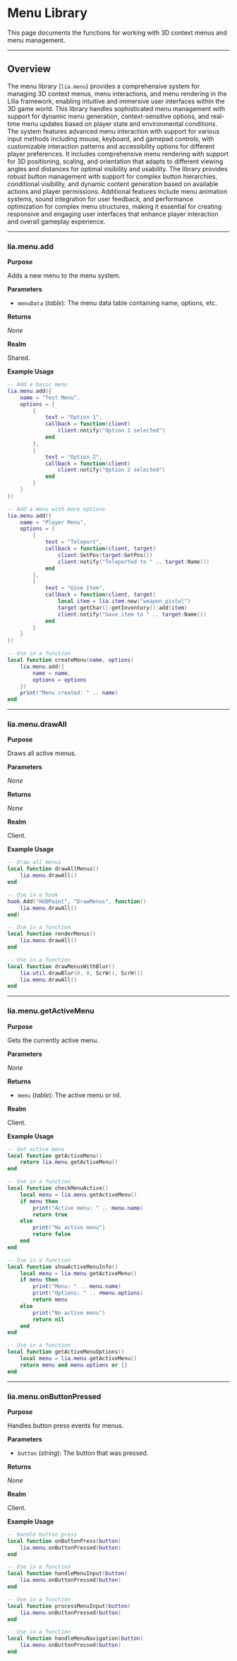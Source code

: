 # Menu Library

This page documents the functions for working with 3D context menus and menu management.

---

## Overview

The menu library (`lia.menu`) provides a comprehensive system for managing 3D context menus, menu interactions, and menu rendering in the Lilia framework, enabling intuitive and immersive user interfaces within the 3D game world. This library handles sophisticated menu management with support for dynamic menu generation, context-sensitive options, and real-time menu updates based on player state and environmental conditions. The system features advanced menu interaction with support for various input methods including mouse, keyboard, and gamepad controls, with customizable interaction patterns and accessibility options for different player preferences. It includes comprehensive menu rendering with support for 3D positioning, scaling, and orientation that adapts to different viewing angles and distances for optimal visibility and usability. The library provides robust button management with support for complex button hierarchies, conditional visibility, and dynamic content generation based on available actions and player permissions. Additional features include menu animation systems, sound integration for user feedback, and performance optimization for complex menu structures, making it essential for creating responsive and engaging user interfaces that enhance player interaction and overall gameplay experience.

---

### lia.menu.add

**Purpose**

Adds a new menu to the menu system.

**Parameters**

* `menuData` (*table*): The menu data table containing name, options, etc.

**Returns**

*None*

**Realm**

Shared.

**Example Usage**

```lua
-- Add a basic menu
lia.menu.add({
    name = "Test Menu",
    options = {
        {
            text = "Option 1",
            callback = function(client)
                client:notify("Option 1 selected")
            end
        },
        {
            text = "Option 2",
            callback = function(client)
                client:notify("Option 2 selected")
            end
        }
    }
})

-- Add a menu with more options
lia.menu.add({
    name = "Player Menu",
    options = {
        {
            text = "Teleport",
            callback = function(client, target)
                client:SetPos(target:GetPos())
                client:notify("Teleported to " .. target:Name())
            end
        },
        {
            text = "Give Item",
            callback = function(client, target)
                local item = lia.item.new("weapon_pistol")
                target:getChar():getInventory():add(item)
                client:notify("Gave item to " .. target:Name())
            end
        }
    }
})

-- Use in a function
local function createMenu(name, options)
    lia.menu.add({
        name = name,
        options = options
    })
    print("Menu created: " .. name)
end
```

---

### lia.menu.drawAll

**Purpose**

Draws all active menus.

**Parameters**

*None*

**Returns**

*None*

**Realm**

Client.

**Example Usage**

```lua
-- Draw all menus
local function drawAllMenus()
    lia.menu.drawAll()
end

-- Use in a hook
hook.Add("HUDPaint", "DrawMenus", function()
    lia.menu.drawAll()
end)

-- Use in a function
local function renderMenus()
    lia.menu.drawAll()
end

-- Use in a function
local function drawMenusWithBlur()
    lia.util.drawBlur(0, 0, ScrW(), ScrH())
    lia.menu.drawAll()
end
```

---

### lia.menu.getActiveMenu

**Purpose**

Gets the currently active menu.

**Parameters**

*None*

**Returns**

* `menu` (*table*): The active menu or nil.

**Realm**

Client.

**Example Usage**

```lua
-- Get active menu
local function getActiveMenu()
    return lia.menu.getActiveMenu()
end

-- Use in a function
local function checkMenuActive()
    local menu = lia.menu.getActiveMenu()
    if menu then
        print("Active menu: " .. menu.name)
        return true
    else
        print("No active menu")
        return false
    end
end

-- Use in a function
local function showActiveMenuInfo()
    local menu = lia.menu.getActiveMenu()
    if menu then
        print("Menu: " .. menu.name)
        print("Options: " .. #menu.options)
        return menu
    else
        print("No active menu")
        return nil
    end
end

-- Use in a function
local function getActiveMenuOptions()
    local menu = lia.menu.getActiveMenu()
    return menu and menu.options or {}
end
```

---

### lia.menu.onButtonPressed

**Purpose**

Handles button press events for menus.

**Parameters**

* `button` (*string*): The button that was pressed.

**Returns**

*None*

**Realm**

Client.

**Example Usage**

```lua
-- Handle button press
local function onButtonPress(button)
    lia.menu.onButtonPressed(button)
end

-- Use in a function
local function handleMenuInput(button)
    lia.menu.onButtonPressed(button)
end

-- Use in a function
local function processMenuInput(button)
    lia.menu.onButtonPressed(button)
end

-- Use in a function
local function handleMenuNavigation(button)
    lia.menu.onButtonPressed(button)
end
```












